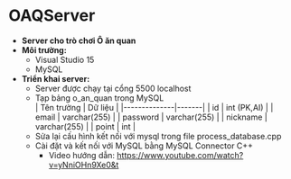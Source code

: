 # OAQServer
- **Server cho trò chơi Ô ăn quan**
- **Môi trường:**
  - Visual Studio 15
  - MySQL
- **Triển khai server:**
  - Server được chạy tại cổng 5500 localhost
  - Tạp bảng o_an_quan trong MySQL <br/>
| Tên trường | Dữ liệu |
|--------------|-------|
| id | int (PK,AI) | 
| email | varchar(255) |
| password | varchar(255) | 
| nickname | varchar(255) | 
| point | int | 
  - Sửa lại  cấu hình kết nối với mysql trong file process_database.cpp
  - Cài đặt và kết nối với MySQL bằng MySQL Connector C++
    - Video hướng dẫn: https://www.youtube.com/watch?v=yNniOHn9Xe0&t
